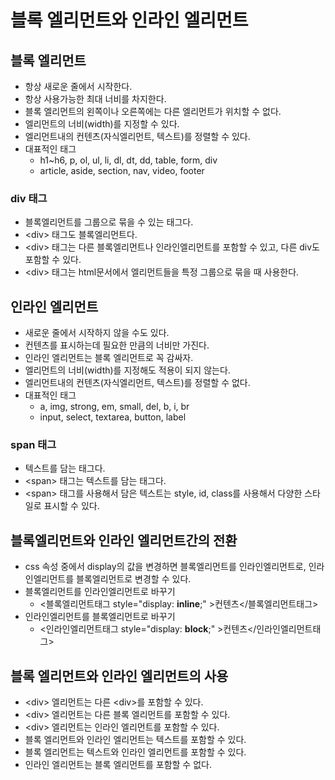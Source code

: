 # 블록 엘리먼트와 인라인 엘리먼트

## 블록 엘리먼트
- 항상 새로운 줄에서 시작한다.
- 항상 사용가능한 최대 너비를 차지한다.
- 블록 엘리먼트의 왼쪽이나 오른쪽에는 다른 엘리먼트가 위치할 수 없다.
- 엘리먼트의 너비(width)를 지정할 수 있다.
- 엘리먼트내의 컨텐츠(자식엘리먼트, 텍스트)를 정렬할 수 있다.
- 대표적인 태그
  + h1~h6, p, ol, ul, li, dl, dt, dd, table, form, div
  + article, aside, section, nav, video, footer	
  
### div 태그
- 블록엘리먼트를 그룹으로 묶을 수 있는 태그다.
- &lt;div&gt; 태그도 블록엘리먼트다.
- &lt;div&gt; 태그는 다른 블록엘리먼트나 인라인엘리먼트를 포함할 수 있고, 다른 div도 포함할 수 있다.
- &lt;div&gt; 태그는 html문서에서 엘리먼트들을 특정 그룹으로 묶을 때 사용한다.

## 인라인 엘리먼트
- 새로운 줄에서 시작하지 않을 수도 있다.
- 컨텐츠를 표시하는데 필요한 만큼의 너비만 가진다.
- 인라인 엘리먼트는 블록 엘리먼트로 꼭 감싸자.
- 엘리먼트의 너비(width)를 지정해도 적용이 되지 않는다.
- 엘리먼트내의 컨텐츠(자식엘리먼트, 텍스트)를 정렬할 수 없다.
- 대표적인 태그
  + a, img, strong, em, small, del, b, i, br
  + input, select, textarea, button, label

### span 태그
- 텍스트를 담는 태그다.
- &lt;span&gt; 태그는 텍스트를 담는 태그다.
- &lt;span&gt; 태그를 사용해서 담은 텍스트는 style, id, class를 사용해서 다양한 스타일로 표시할 수 있다.

## 블록엘리먼트와 인라인 엘리먼트간의 전환
- css 속성 중에서 display의 값을 변경하면 블록엘리먼트를 인라인엘리먼트로, 인라인엘리먼트를 블록엘리먼트로 변경할 수 있다.
- 블록엘리먼트를 인라인엘리먼트로 바꾸기
  + &lt;블록엘리먼트태그 style="display: **inline**;" &gt;컨텐츠&lt;/블록엘리먼트태그&gt;
- 인라인엘리먼트를 블록엘리먼트로 바꾸기
  + &lt;인라인엘리먼트태그 style="display: **block**;" &gt;컨텐츠&lt;/인라인엘리먼트태그&gt;


## 블록 엘리먼트와 인라인 엘리먼트의 사용
- &lt;div&gt; 엘리먼트는 다른 &lt;div&gt;를 포함할 수 있다.
- &lt;div&gt; 엘리먼트는 다른 블록 엘리먼트를 포함할 수 있다.
- &lt;div&gt; 엘리먼트는 인라인 엘리먼트를 포함할 수 있다.
- 블록 엘리먼트와 인라인 엘리먼트는 텍스트를 포함할 수 있다.
- 블록 엘리먼트는 텍스트와 인라인 엘리먼트를 포함할 수 있다.
- 인라인 엘리먼트는 블록 엘리먼트를 포함할 수 없다.
		
